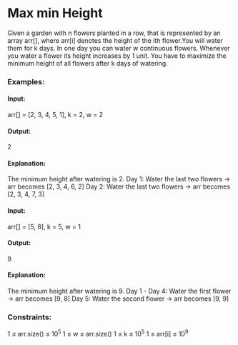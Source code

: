 # Max min Height
Given a garden with n flowers planted in a row, that is represented by an array arr[], where arr[i] denotes the height of the ith flower.You will water them for k days. In one day you can water w continuous flowers. Whenever you water a flower its height increases by 1 unit. You have to maximize the minimum height of all flowers after  k days of watering.

### Examples:
#### Input:
arr[] = [2, 3, 4, 5, 1], k = 2, w = 2
#### Output: 
2
#### Explanation:
The minimum height after watering is 2.
Day 1: Water the last two flowers -> arr becomes [2, 3, 4, 6, 2]
Day 2: Water the last two flowers -> arr becomes [2, 3, 4, 7, 3]

#### Input:
arr[] = [5, 8], k = 5, w = 1
#### Output:
9
#### Explanation: 
The minimum height after watering is 9.
Day 1 - Day 4: Water the first flower -> arr becomes [9, 8]
Day 5: Water the second flower -> arr becomes [9, 9]

### Constraints:
1 ≤ arr.size() ≤ $`10^5`$
1 ≤ w ≤ arr.size()
1 ≤ k ≤ $`10^5`$
1 ≤ arr[i] ≤ $`10^9`$
